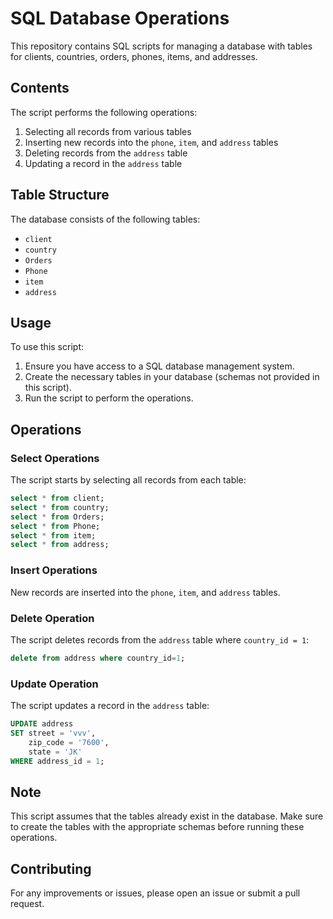 # SQL Database Operations

This repository contains SQL scripts for managing a database with tables for clients, countries, orders, phones, items, and addresses.

## Contents

The script performs the following operations:

1. Selecting all records from various tables
2. Inserting new records into the `phone`, `item`, and `address` tables
3. Deleting records from the `address` table
4. Updating a record in the `address` table

## Table Structure

The database consists of the following tables:

- `client`
- `country`
- `Orders`
- `Phone`
- `item`
- `address`

## Usage

To use this script:

1. Ensure you have access to a SQL database management system.
2. Create the necessary tables in your database (schemas not provided in this script).
3. Run the script to perform the operations.

## Operations

### Select Operations

The script starts by selecting all records from each table:

```sql
select * from client;
select * from country;
select * from Orders;
select * from Phone;
select * from item;
select * from address;
```

### Insert Operations

New records are inserted into the `phone`, `item`, and `address` tables.

### Delete Operation

The script deletes records from the `address` table where `country_id = 1`:

```sql
delete from address where country_id=1;
```

### Update Operation

The script updates a record in the `address` table:

```sql
UPDATE address
SET street = 'vvv',  
    zip_code = '7600',     
    state = 'JK'           
WHERE address_id = 1; 
```

## Note

This script assumes that the tables already exist in the database. Make sure to create the tables with the appropriate schemas before running these operations.

## Contributing

For any improvements or issues, please open an issue or submit a pull request.
